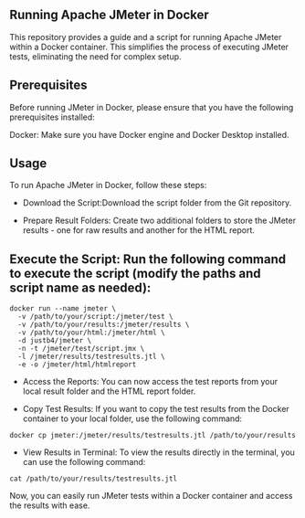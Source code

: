 ## Running Apache JMeter in Docker
This repository provides a guide and a script for running Apache JMeter within a Docker container. This simplifies the process of executing JMeter tests, eliminating the need for complex setup.

## Prerequisites
Before running JMeter in Docker, please ensure that you have the following prerequisites installed:

Docker: Make sure you have Docker engine and Docker Desktop installed.

## Usage
To run Apache JMeter in Docker, follow these steps:

- Download the Script:Download the script folder from the Git repository.

- Prepare Result Folders: Create two additional folders to store the JMeter results - one for raw results and another for the HTML report.

## Execute the Script: Run the following command to execute the script (modify the paths and script name as needed):

````
docker run --name jmeter \
  -v /path/to/your/script:/jmeter/test \
  -v /path/to/your/results:/jmeter/results \
  -v /path/to/your/html:/jmeter/html \
  -d justb4/jmeter \
  -n -t /jmeter/test/script.jmx \
  -l /jmeter/results/testresults.jtl \
  -e -o /jmeter/html/htmlreport
````
- Access the Reports: You can now access the test reports from your local result folder and the HTML report folder.

- Copy Test Results: If you want to copy the test results from the Docker container to your local folder, use the following command:

````
docker cp jmeter:/jmeter/results/testresults.jtl /path/to/your/results
````
- View Results in Terminal: To view the results directly in the terminal, you can use the following command:

````
cat /path/to/your/results/testresults.jtl
````
Now, you can easily run JMeter tests within a Docker container and access the results with ease.







